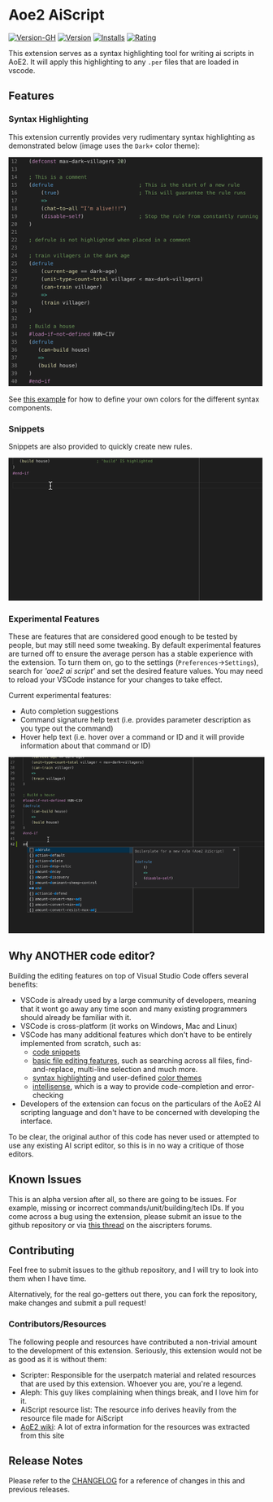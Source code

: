 # Aoe2 AiScript

[![Version-GH](https://badge.fury.io/gh/jvinniec%2Faoe2-aiscript.svg)](https://github.com/Jvinniec/aoe2-aiscript.git)
[![Version](https://vsmarketplacebadge.apphb.com/version-short/jvinniec.aoe2-aiscript.svg)](https://marketplace.visualstudio.com/items?itemName=jvinniec.aoe2-aiscript)
[![Installs](https://vsmarketplacebadge.apphb.com/installs/jvinniec.aoe2-aiscript.svg)](https://marketplace.visualstudio.com/items?itemName=jvinniec.aoe2-aiscript)
[![Rating](https://vsmarketplacebadge.apphb.com/rating-short/jvinniec.aoe2-aiscript.svg)](https://marketplace.visualstudio.com/items?itemName=jvinniec.aoe2-aiscript)

This extension serves as a syntax highlighting tool for writing ai scripts in AoE2. It will apply this highlighting to any `.per` files that are loaded in vscode.


## Features

### Syntax Highlighting
This extension currently provides very rudimentary syntax highlighting as demonstrated below (image uses the `Dark+` color theme):

![image](images/syntax_highlighting.png "syntax highlighting")

See [this example](syntaxes/customizing_colors.md) for how to define your own colors for the different syntax components.

### Snippets
Snippets are also provided to quickly create new rules.

![image](images/snippets_example.gif "snippets")

### Experimental Features
These are features that are considered good enough to be tested by people, but may still need some tweaking. By default experimental features are turned off to ensure the average person has a stable experience with the extension.
To turn them on, go to the settings (`Preferences`->`Settings`), search for *'aoe2 ai script'* and set the desired feature values. You may need to reload your VSCode instance for your changes to take effect.

Current experimental features:
- Auto completion suggestions
- Command signature help text (i.e. provides parameter description as you type out the command)
- Hover help text (i.e. hover over a command or ID and it will provide information about that command or ID)

![image](images/help_text_example.gif "help text")


## Why ANOTHER code editor?
Building the editing features on top of Visual Studio Code offers several benefits:

- VSCode is already used by a large community of developers, meaning that it wont go away any time soon and many existing programmers should already be familiar with it.
- VSCode is cross-platform (it works on Windows, Mac and Linux)
- VSCode has many additional features which don't have to be entirely implemented from scratch, such as:
  - [code snippets](https://code.visualstudio.com/docs/editor/userdefinedsnippets)
  - [basic file editing features](https://code.visualstudio.com/docs/editor/codebasics), such as searching across all files, find-and-replace, multi-line selection and much more.
  - [syntax highlighting](https://code.visualstudio.com/api/language-extensions/syntax-highlight-guide) and user-defined [color themes](https://code.visualstudio.com/api/extension-guides/color-theme)
  - [intellisense](https://code.visualstudio.com/docs/editor/intellisense), which is a way to provide code-completion and error-checking 
- Developers of the extension can focus on the particulars of the AoE2 AI scripting language and don't have to be concerned with developing the interface.

To be clear, the original author of this code has never used or attempted to use any existing AI script editor, so this is in no way a critique of those editors.


## Known Issues
This is an alpha version after all, so there are going to be issues. For example, missing or incorrect commands/unit/building/tech IDs. If you come across a bug using the extension, please submit an issue to the github repository or via [this thread](http://forums.aiscripters.com/viewtopic.php?f=3&t=3485) on the aiscripters forums.


## Contributing
Feel free to submit issues to the github repository, and I will try to look into them when I have time.

Alternatively, for the real go-getters out there, you can fork the repository, make changes and submit a pull request!

### Contributors/Resources
The following people and resources have contributed a non-trivial amount to the development of this extension. Seriously, this extension would not be as good as it is without them:

* Scripter: Responsible for the userpatch material and related resources that are used by this extension. Whoever you are, you're a legend.
* Aleph: This guy likes complaining when things break, and I love him for it.
* AiScript resource list: The resource info derives heavily from the resource file made for AiScript
* [AoE2 wiki](https://ageofempires.fandom.com/wiki/Age_of_Empires_II:_The_Age_of_Kings): A lot of extra information for the resources was extracted from this site


## Release Notes
Please refer to the [CHANGELOG](./CHANGELOG.md) for a reference of changes in this and previous releases.

